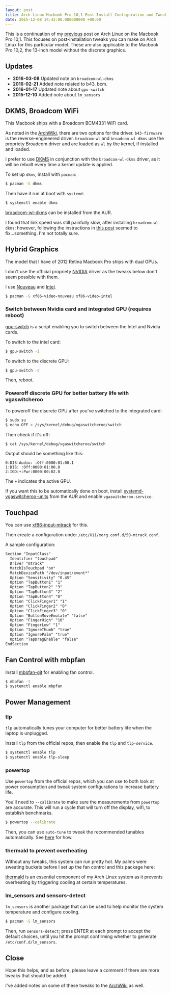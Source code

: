 ```yaml
---
layout: post
title: Arch Linux Macbook Pro 10,1 Post-Install Configuration and Tweaks
date: 2015-12-08 14:43:00.000000000 +00:00
---
```

This is a continuation of my [previous](http://ajwrit.es/2015/12/05/triple-boot-os-x-windows-81-and-arch-linux-on-2012-retina-macbook-pro/) post on Arch Linux on the Macbook Pro 10,1. This focuses on post-installation tweaks you can make on Arch Linux for this particular model. These are also applicable to the Macbook Pro 10,2, the 13-inch model without the discrete graphics.

## Updates

- **2016-03-08** Updated note on `broadcom-wl-dkms`
- **2016-02-21** Added note related to b43, bcm.
- **2016-01-17** Updated note about `gpu-switch`
- **2015-12-10** Added note about `lm_sensors`

## DKMS, Broadcom WiFi

This Macbook ships with a Broadcom BCM4331 WiFi card.

As noted in the [ArchWiki](https://wiki.archlinux.org/index.php/MacBookPro10,x#Wi-Fi), there are two options for the driver. `b43-firmware` is the reverse-engineered driver. `broadcom-wl` and `broadcom-wl-dkms` use the propriety Broadcom driver and are loaded as `wl` by the kernel, if installed and loaded.

I prefer to use [DKMS](https://wiki.archlinux.org/index.php/Dynamic_Kernel_Module_Support) in conjunction with the `broadcom-wl-dkms` driver, as it will be rebuilt every time a kernel update is applied.

To set up `dkms`, install with `pacman`:

```sh
$ pacman -S dkms
```

Then have it run at boot with `systemd`:

```sh
$ systemctl enable dkms
```

[broadcom-wl-dkms](https://aur.archlinux.org/packages/broadcom-wl-dkms) can be installed from the AUR.

I found that link speed was still painfully slow, after installing `broadcom-wl-dkms`; however, following the instructions in [this post](https://bbs.archlinux.org/viewtopic.php?pid=1089845#p1089845) seemed to fix...something. I'm not totally sure.

## Hybrid Graphics

The model that I have of 2012 Retina Macbook Pro ships with dual GPUs.

I don't use the official propriety [NVIDIA](https://wiki.archlinux.org/index.php/NVIDIA) driver as the tweaks below don't seem possible with them.  

I use [Nouveau](https://wiki.archlinux.org/index.php/Nouveau) and [Intel](https://wiki.archlinux.org/index.php/Intel_graphics#Installation).

```sh
$ pacman -S xf86-video-nouveau xf86-video-intel
```

### Switch between Nvidia card and integrated GPU (requires reboot)

[gpu-switch](https://aur.archlinux.org/packages/gpu-switch/) is a script enabling you to switch between the Intel and Nvidia cards.

To switch to the intel card:

```sh
$ gpu-switch -i
```

To switch to the discrete GPU:

```sh
$ gpu-switch -d
```

Then, reboot.

### Poweroff discrete GPU for better battery life with vgaswitcheroo

To poweroff the discrete GPU after you've switched to the integrated card:

```sh
$ sudo su
$ echo OFF > /sys/kernel/debug/vgaswitcheroo/switch
```

Then check if it's off:

```sh
$ cat /sys/kernel/debug/vgaswitcheroo/switch
```

Output should be something like this:

```
0:DIS-Audio: :Off:0000:01:00.1
1:DIS: :Off:0000:01:00.0
2:IGD:+:Pwr:0000:00:02.0
```

The `+` indicates the active GPU.

If you want this to be automatically done on boot, install [systemd-vgaswitcheroo-units](https://aur.archlinux.org/packages/systemd-vgaswitcheroo-units) from the AUR and enable `vgaswitcheroo.service`.

## Touchpad

You can use [xf86-input-mtrack](https://aur.archlinux.org/packages/xf86-input-mtrack-git/) for this.

Then create a configuration under `/etc/X11/xorg.conf.d/50-mtrack.conf`.

A sample configuration:

```apache
Section "InputClass"
  Identifier "touchpad"
  Driver "mtrack"
  MatchIsTouchpad "on"
  MatchDevicePath "/dev/input/event*"
  Option "Sensitivity" "0.45"
  Option "TapButton1" "1"
  Option "TapButton2" "3"
  Option "TapButton3" "2"
  Option "TapButton4" "0"
  Option "ClickFinger1" "1"
  Option "ClickFinger2" "0"
  Option "ClickFinger3" "0"
  Option "ButtonMoveEmulate" "false"
  Option "FingerHigh" "10"
  Option "FingerLow" "1"
  Option "IgnoreThumb" "true"
  Option "IgnorePalm" "true"
  Option "TapDragEnable" "false"
EndSection
```

## Fan Control with mbpfan

Install [mbpfan-git](https://aur.archlinux.org/packages/mbpfan-git/) for enabling fan control.

```sh
$ mbpfan -t
$ systemctl enable mbpfan
```

## Power Management

### tlp

`tlp` automatically tunes your computer for better battery life when the laptop is unplugged.

Install `tlp` from the official repos, then enable the `tlp` and `tlp-service`.

```sh
$ systemctl enable tlp
$ systemctl enable tlp-sleep
```

### powertop

Use `powertop` from the official repos, which you can use to both look at power consumption and tweak system configurations to increase battery life. 

You'll need to `--calibrate` to make sure the measurements from `powertop` are accurate. This will run a cycle that will turn off the display, wifi, to establish benchmarks.

```sh
$ powertop --calibrate
```

Then, you can use `auto-tune` to tweak the recommended tunables automatically. See [here](https://wiki.archlinux.org/index.php/Powertop#Tips_and_tricks) for how.

### thermald to prevent overheating

Without any tweaks, this system can run pretty hot. My palms were sweating buckets before I set up the fan control and this package here:

[thermald](https://aur.archlinux.org/packages/thermald/) is an essential component of my Arch Linux system as it prevents overheating by triggering cooling at certain temperatures.

### lm_sensors and sensors-detect

`lm_sensors` is another package that can be used to help monitor the system temperature and configure cooling.

```sh
$ pacman -S lm_sensors
```

Then, run `sensors-detect`; press ENTER at each prompt to accept the default choices, until you hit the prompt confirming whether to generate `/etc/conf.d/lm_sensors`.

## Close

Hope this helps, and as before, please leave a comment if there are more tweaks that should be added.

I've added notes on some of these tweaks to the [ArchWiki](https://wiki.archlinux.org/index.php/MacBookPro10,x) as well.
